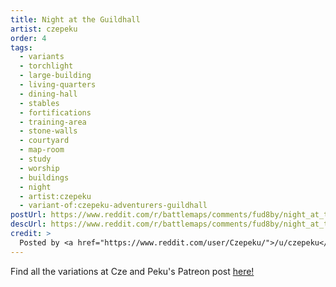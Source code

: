 ```yaml
---
title: Night at the Guildhall
artist: czepeku
order: 4
tags:
  - variants
  - torchlight
  - large-building
  - living-quarters
  - dining-hall
  - stables
  - fortifications
  - training-area
  - stone-walls
  - courtyard
  - map-room
  - study
  - worship
  - buildings
  - night
  - artist:czepeku
  - variant-of:czepeku-adventurers-guildhall
postUrl: https://www.reddit.com/r/battlemaps/comments/fud8by/night_at_the_guildhall_33x24/
descUrl: https://www.reddit.com/r/battlemaps/comments/fud8by/night_at_the_guildhall_33x24/fmc1r75/
credit: >
  Posted by <a href="https://www.reddit.com/user/Czepeku/">/u/czepeku</a> to <a href="https://www.reddit.com/r/battlemaps/">/r/battlemaps</a> in Apr, 2020. <br/> Please support the artist on <a href="https://www.patreon.com/czepeku/posts">Patreon</a> and follow them on <a href="https://twitter.com/czepeku">Twitter</a>, <a href="https://www.artstation.com/czepeku">ArtStation</a>
---
```

Find all the variations at Cze and Peku's Patreon post <a href="https://www.patreon.com/posts/adventurers-25591441" title="Adventurer's Guildhall on Czepeku's Patreon">here!</a>
